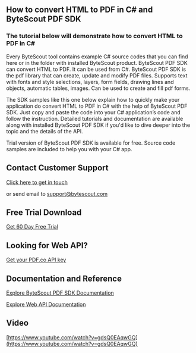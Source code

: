 ## How to convert HTML to PDF in C# and ByteScout PDF SDK

### The tutorial below will demonstrate how to convert HTML to PDF in C#

Every ByteScout tool contains example C# source codes that you can find here or in the folder with installed ByteScout product. ByteScout PDF SDK can convert HTML to PDF. It can be used from C#. ByteScout PDF SDK is the pdf library that can create, update and modify PDF files. Supports text with fonts and style selections, layers, form fields, drawing lines and objects, automatic tables, images. Can be used to create and fill pdf forms.

The SDK samples like this one below explain how to quickly make your application do convert HTML to PDF in C# with the help of ByteScout PDF SDK. Just copy and paste the code into your C# application’s code and follow the instruction. Detailed tutorials and documentation are available along with installed ByteScout PDF SDK if you'd like to dive deeper into the topic and the details of the API.

Trial version of ByteScout PDF SDK is available for free. Source code samples are included to help you with your C# app.

## Contact Customer Support

[Click here to get in touch](https://bytescout.zendesk.com/hc/en-us/requests/new?subject=ByteScout%20PDF%20SDK%20Question)

or send email to [support@bytescout.com](mailto:support@bytescout.com?subject=ByteScout%20PDF%20SDK%20Question) 

## Free Trial Download

[Get 60 Day Free Trial](https://bytescout.com/download/web-installer?utm_source=github-readme)

## Looking for Web API? 

[Get your PDF.co API key](https://pdf.co/documentation/api?utm_source=github-readme)

## Documentation and Reference

[Explore ByteScout PDF SDK Documentation](https://bytescout.com/documentation/index.html?utm_source=github-readme)

[Explore Web API Documentation](https://pdf.co/documentation/api?utm_source=github-readme)

## Video

[https://www.youtube.com/watch?v=gdsQ0EAqwGQ](https://www.youtube.com/watch?v=gdsQ0EAqwGQ)